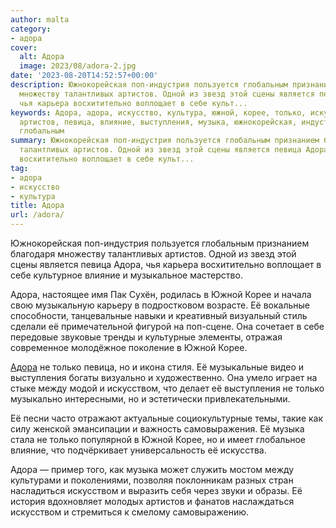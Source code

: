 ```yaml
---
author: malta
category:
- адора
cover:
  alt: Адора
  image: 2023/08/adora-2.jpg
date: '2023-08-20T14:52:57+00:00'
description: Южнокорейская поп-индустрия пользуется глобальным признанием благодаря
  множеству талантливых артистов. Одной из звезд этой сцены является певица Адора,
  чья карьера восхитительно воплощает в себе культ...
keywords: Адора, адора, искусство, культура, южной, корее, только, искусством, поп,
  артистов, певица, влияние, выступления, музыка, южнокорейская, индустрия, пользуется,
  глобальным
summary: Южнокорейская поп-индустрия пользуется глобальным признанием благодаря множеству
  талантливых артистов. Одной из звезд этой сцены является певица Адора, чья карьера
  восхитительно воплощает в себе культ...
tag:
- адора
- искусство
- культура
title: Адора
url: /adora/
---
```


Южнокорейская поп-индустрия пользуется глобальным признанием благодаря множеству талантливых артистов. Одной из звезд этой сцены является певица Адора, чья карьера восхитительно воплощает в себе культурное влияние и музыкальное мастерство.

Адора, настоящее имя Пак Сухён, родилась в Южной Корее и начала свою музыкальную карьеру в подростковом возрасте. Её вокальные способности, танцевальные навыки и креативный визуальный стиль сделали её примечательной фигурой на поп-сцене. Она сочетает в себе передовые звуковые тренды и культурные элементы, отражая современное молодёжное поколение в Южной Корее.

[Адора](https://auraent.net/artists/adora/?ckattempt=1) не только певица, но и икона стиля. Её музыкальные видео и выступления богаты визуально и художественно. Она умело играет на стыке между модой и искусством, что делает её выступления не только музыкально интересными, но и эстетически привлекательными.

Её песни часто отражают актуальные социокультурные темы, такие как силу женской эмансипации и важность самовыражения. Её музыка стала не только популярной в Южной Корее, но и имеет глобальное влияние, что подчёркивает универсальность её искусства.

Адора — пример того, как музыка может служить мостом между культурами и поколениями, позволяя поклонникам разных стран насладиться искусством и выразить себя через звуки и образы. Её история вдохновляет молодых артистов и фанатов наслаждаться искусством и стремиться к смелому самовыражению.